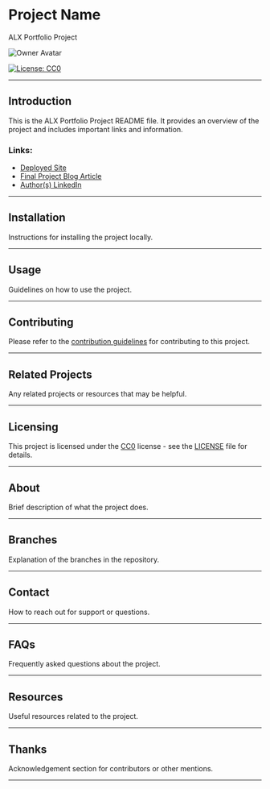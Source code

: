 # Project Name

ALX Portfolio Project

![Owner Avatar](https://avatars.githubusercontent.com/u/136020350?s=400&u=6250ff62c398a2a80930e1739d2ade7b7a492faf&v=4)

[![License: CC0](https://img.shields.io/badge/License-CC0-green.svg)](https://creativecommons.org/publicdomain/zero/1.0/)

---

## Introduction

This is the ALX Portfolio Project README file. It provides an overview of the project and includes important links and information.

### Links:

- [Deployed Site](#) <!-- Add link to your deployed site -->
- [Final Project Blog Article](#) <!-- Add link to your final project blog article -->
- [Author(s) LinkedIn](#) <!-- Add link to author(s) LinkedIn profiles -->

---

## Installation

Instructions for installing the project locally.

---

## Usage

Guidelines on how to use the project.

---

## Contributing

Please refer to the [contribution guidelines](CONTRIBUTING.md) for contributing to this project.

---

## Related Projects

Any related projects or resources that may be helpful.

---

## Licensing

This project is licensed under the [CC0](https://creativecommons.org/publicdomain/zero/1.0/) license - see the [LICENSE](LICENSE) file for details.

---

## About

Brief description of what the project does.

---

## Branches

Explanation of the branches in the repository.

---

## Contact

How to reach out for support or questions.

---

## FAQs

Frequently asked questions about the project.

---

## Resources

Useful resources related to the project.

---

## Thanks

Acknowledgement section for contributors or other mentions.

---